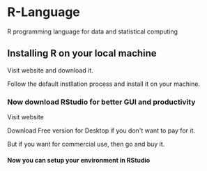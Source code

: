 # R-Language

R programming language for data and statistical computing

## Installing R on your local machine

Visit website [](https://cran.r-project.org/bin/windows/) and download it.

Follow the default instllation process and install it on your machine.

### Now download RStudio for better GUI and productivity

Visit website [](https://www.rstudio.com/products/rstudio/download/)

Download Free version for Desktop if you don't want to pay for it.

But if you want for commercial use, then go and buy it.

#### Now you can setup your environment in RStudio